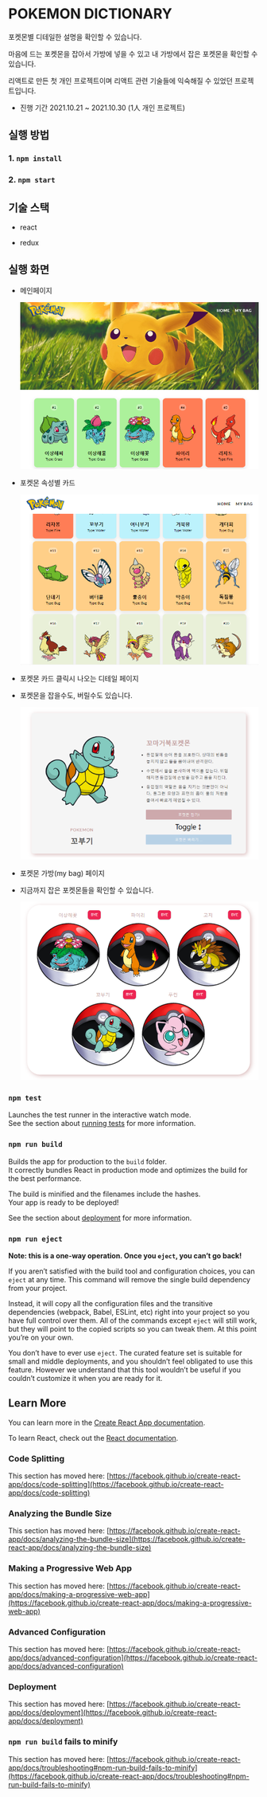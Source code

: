 # POKEMON DICTIONARY

포켓몬별 디테일한 설명을 확인할 수 있습니다.

마음에 드는 포켓몬을 잡아서 가방에 넣을 수 있고 내 가방에서 잡은 포켓몬을 확인할 수 있습니다.

리액트로 만든 첫 개인 프로젝트이며 리액트 관련 기술들에 익숙해질 수 있었던 프로젝트입니다.

- 진행 기간 2021.10.21 ~ 2021.10.30 (1人 개인 프로젝트)



## 실행 방법

### 1. `npm install`

### 2. `npm start`



## 기술 스택

- react

- redux

  

## 실행 화면

- 메인페이지

  ![](readme.assets/1.png)

- 포켓몬 속성별 카드

  ![](readme.assets/2.png)

- 포켓몬 카드 클릭시 나오는 디테일 페이지

- 포켓몬을 잡을수도, 버릴수도 있습니다.

  ![](readme.assets/3.png)

- 포켓몬 가방(my bag) 페이지

- 지금까지 잡은 포켓몬들을 확인할 수 있습니다.

  ![](readme.assets/5.png)

### `npm test`

Launches the test runner in the interactive watch mode.\
See the section about [running tests](https://facebook.github.io/create-react-app/docs/running-tests) for more information.

### `npm run build`

Builds the app for production to the `build` folder.\
It correctly bundles React in production mode and optimizes the build for the best performance.

The build is minified and the filenames include the hashes.\
Your app is ready to be deployed!

See the section about [deployment](https://facebook.github.io/create-react-app/docs/deployment) for more information.

### `npm run eject`

**Note: this is a one-way operation. Once you `eject`, you can’t go back!**

If you aren’t satisfied with the build tool and configuration choices, you can `eject` at any time. This command will remove the single build dependency from your project.

Instead, it will copy all the configuration files and the transitive dependencies (webpack, Babel, ESLint, etc) right into your project so you have full control over them. All of the commands except `eject` will still work, but they will point to the copied scripts so you can tweak them. At this point you’re on your own.

You don’t have to ever use `eject`. The curated feature set is suitable for small and middle deployments, and you shouldn’t feel obligated to use this feature. However we understand that this tool wouldn’t be useful if you couldn’t customize it when you are ready for it.

## Learn More

You can learn more in the [Create React App documentation](https://facebook.github.io/create-react-app/docs/getting-started).

To learn React, check out the [React documentation](https://reactjs.org/).

### Code Splitting

This section has moved here: [https://facebook.github.io/create-react-app/docs/code-splitting](https://facebook.github.io/create-react-app/docs/code-splitting)

### Analyzing the Bundle Size

This section has moved here: [https://facebook.github.io/create-react-app/docs/analyzing-the-bundle-size](https://facebook.github.io/create-react-app/docs/analyzing-the-bundle-size)

### Making a Progressive Web App

This section has moved here: [https://facebook.github.io/create-react-app/docs/making-a-progressive-web-app](https://facebook.github.io/create-react-app/docs/making-a-progressive-web-app)

### Advanced Configuration

This section has moved here: [https://facebook.github.io/create-react-app/docs/advanced-configuration](https://facebook.github.io/create-react-app/docs/advanced-configuration)

### Deployment

This section has moved here: [https://facebook.github.io/create-react-app/docs/deployment](https://facebook.github.io/create-react-app/docs/deployment)

### `npm run build` fails to minify

This section has moved here: [https://facebook.github.io/create-react-app/docs/troubleshooting#npm-run-build-fails-to-minify](https://facebook.github.io/create-react-app/docs/troubleshooting#npm-run-build-fails-to-minify)
